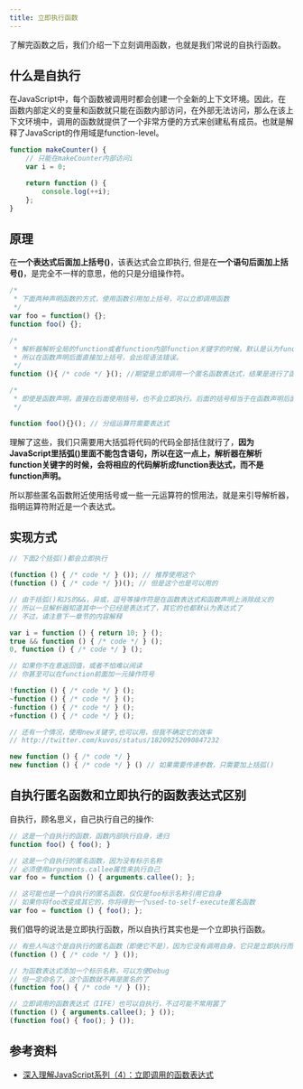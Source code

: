 ```yaml
---
title: 立即执行函数
--- 
```


了解完函数之后，我们介绍一下立刻调用函数，也就是我们常说的自执行函数。

## 什么是自执行

在JavaScript中，每个函数被调用时都会创建一个全新的上下文环境。因此，在函数内部定义的变量和函数就只能在函数内部访问，在外部无法访问，那么在该上下文环境中，调用的函数就提供了一个非常方便的方式来创建私有成员。也就是解释了JavaScript的作用域是function-level。

```js
function makeCounter() {
    // 只能在makeCounter内部访问i
    var i = 0;

    return function () {
        console.log(++i);
    };
}
```

## 原理

在**一个表达式后面加上括号()**，该表达式会立即执行, 但是在**一个语句后面加上括号()**，是完全不一样的意思，他的只是分组操作符。

```js
/*
 * 下面两种声明函数的方式，使用函数引用加上括号，可以立即调用函数
 */
var foo = function() {};
function foo() {};

/*
 * 解析器解析全局的function或者function内部function关键字的时候，默认是认为function声明，而不是function表达式，如果你不显示告诉编译器，它默认会声明成一个缺少名字的function
 * 所以在函数声明后面直接加上括号，会出现语法错误。
 */
function (){ /* code */ }(); //期望是立即调用一个匿名函数表达式，结果是进行了函数声明，函数声明必须要有标识符做为函数名称。

/*
 * 即使是函数声明，直接在后面使用括号，也不会立即执行。后面的括号相当于在函数声明后面加上分号，并且断行。后面的括号是分组运算符
 */

function foo(){}(); // 分组运算符需要表达式
```

理解了这些，我们只需要用大括弧将代码的代码全部括住就行了，**因为JavaScript里括弧()里面不能包含语句，所以在这一点上，解析器在解析function关键字的时候，会将相应的代码解析成function表达式，而不是function声明。**

所以那些匿名函数附近使用括号或一些一元运算符的惯用法，就是来引导解析器，指明运算符附近是一个表达式。

## 实现方式

```js
// 下面2个括弧()都会立即执行

(function () { /* code */ } ()); // 推荐使用这个
(function () { /* code */ })(); // 但是这个也是可以用的

// 由于括弧()和JS的&&，异或，逗号等操作符是在函数表达式和函数声明上消除歧义的
// 所以一旦解析器知道其中一个已经是表达式了，其它的也都默认为表达式了
// 不过，请注意下一章节的内容解释

var i = function () { return 10; } ();
true && function () { /* code */ } ();
0, function () { /* code */ } ();

// 如果你不在意返回值，或者不怕难以阅读
// 你甚至可以在function前面加一元操作符号

!function () { /* code */ } ();
~function () { /* code */ } ();
-function () { /* code */ } ();
+function () { /* code */ } ();

// 还有一个情况，使用new关键字,也可以用，但我不确定它的效率
// http://twitter.com/kuvos/status/18209252090847232

new function () { /* code */ }
new function () { /* code */ } () // 如果需要传递参数，只需要加上括弧()
```

## 自执行匿名函数和立即执行的函数表达式区别

自执行，顾名思义，自己执行自己的操作:

```js
// 这是一个自执行的函数，函数内部执行自身，递归
function foo() { foo(); }

// 这是一个自执行的匿名函数，因为没有标示名称
// 必须使用arguments.callee属性来执行自己
var foo = function () { arguments.callee(); };

// 这可能也是一个自执行的匿名函数，仅仅是foo标示名称引用它自身
// 如果你将foo改变成其它的，你将得到一个used-to-self-execute匿名函数
var foo = function () { foo(); };
```

我们倡导的说法是立即执行函数，所以自执行其实也是一个立即执行函数。

```js
// 有些人叫这个是自执行的匿名函数（即便它不是），因为它没有调用自身，它只是立即执行而已。
(function () { /* code */ } ());

// 为函数表达式添加一个标示名称，可以方便Debug
// 但一定命名了，这个函数就不再是匿名的了
(function foo() { /* code */ } ());

// 立即调用的函数表达式（IIFE）也可以自执行，不过可能不常用罢了
(function () { arguments.callee(); } ());
(function foo() { foo(); } ());
```

## 参考资料

- [深入理解JavaScript系列（4）：立即调用的函数表达式](https://www.cnblogs.com/TomXu/archive/2011/12/31/2289423.html)